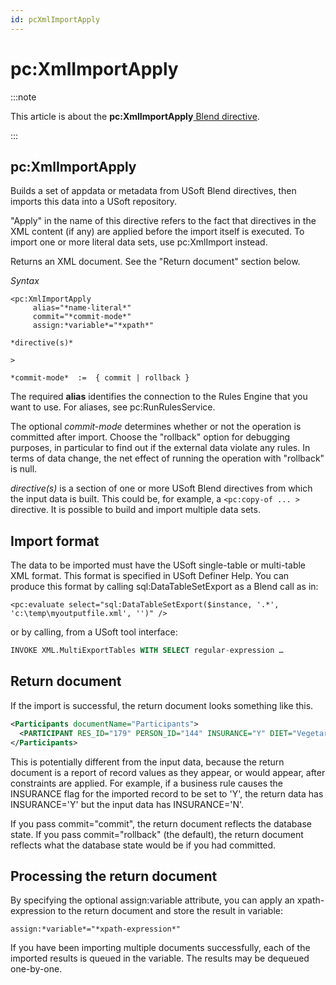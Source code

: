 ```yaml
---
id: pcXmlImportApply
---
```


# pc:XmlImportApply




:::note

This article is about the **pc:XmlImportApply**[ Blend directive](/Repositories/Blend_directives).

:::

## **pc:XmlImportApply**

Builds a set of appdata or metadata from USoft Blend directives, then imports this data into a USoft repository.

"Apply" in the name of this directive refers to the fact that directives in the XML content (if any) are applied before the import itself is executed. To import one or more literal data sets, use pc:XmlImport instead.

Returns an XML document. See the "Return document" section below.

*Syntax*
 

```
<pc:XmlImportApply
     alias="*name-literal*"
     commit="*commit-mode*"
     assign:*variable*="*xpath*"

*directive(s)*

>

*commit-mode*  :=  { commit | rollback }
```

The required **alias** identifies the connection to the Rules Engine that you want to use. For aliases, see pc:RunRulesService.

The optional *commit-mode* determines whether or not the operation is committed after import. Choose the "rollback" option for debugging purposes, in particular to find out if the external data violate any rules. In terms of data change, the net effect of running the operation with "rollback" is null.

*directive(s)* is a section of one or more USoft Blend directives from which the input data is built. This could be, for example, a `<pc:copy-of ... >` directive. It is possible to build and import multiple data sets.

## Import format

The data to be imported must have the USoft single-table or multi-table XML format. This format is specified in USoft Definer Help. You can produce this format by calling sql:DataTableSetExport as a Blend call as in:

```
<pc:evaluate select="sql:DataTableSetExport($instance, '.*', 'c:\temp\myoutputfile.xml', '')" />
```

or by calling, from a USoft tool interface:

```sql
INVOKE XML.MultiExportTables WITH SELECT regular-expression …
```

## Return document

If the import is successful, the return document looks something like this.

```xml
<Participants documentName="Participants">
  <PARTICIPANT RES_ID="179" PERSON_ID="144" INSURANCE="Y" DIET="Vegetarian" WITHDRAWAL_DATE="" />
</Participants>
```

This is potentially different from the input data, because the return document is a report of record values as they appear, or would appear, after constraints are applied. For example, if a business rule causes the INSURANCE flag for the imported record to be set to 'Y', the return data has INSURANCE='Y' but the input data has INSURANCE='N'.

If you pass commit="commit", the return document reflects the database state. If you pass commit="rollback" (the default), the return document reflects what the database state would be if you had committed.

## Processing the return document

By specifying the optional assign:variable attribute, you can apply an xpath-expression to the return document and store the result in variable:

```
assign:*variable*="*xpath-expression*"
```

If you have been importing multiple documents successfully, each of the imported results is queued in the variable. The results may be dequeued one-by-one.